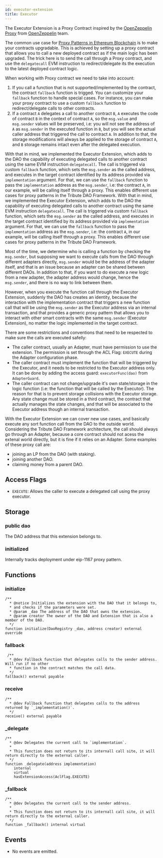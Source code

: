 ```yaml
---
id: executor-extension
title: Executor
---
```


The Executor Extension is a Proxy Contract inspired by the [OpenZeppelin Proxy](https://github.com/OpenZeppelin/openzeppelin-contracts/blob/master/contracts/proxy/Proxy.sol) from [OpenZeppelin](https://github.com/OpenZeppelin) team.

The common use case for [Proxy Patterns in Ethereum Blockchain](https://blog.openzeppelin.com/proxy-patterns/) is to make your contracts upgradable. This is achieved by setting up a proxy contract that allows you to call a new deployed contract as if the main logic has been upgraded. The trick here is to send the call through a Proxy contract, and use the `delegatecall` EVM instruction to redirect/delegate its the execution to the latest deployed contract logic.

When working with Proxy contract we need to take into account:

1. If you call a function that is not supported/implemented by the contract, the contract `fallback` function is trigged. You can customize your `fallback` function to handle special cases. For instance, you can make your proxy contract to use a custom `fallback` function to redirect/delegate calls to other contracts.
2. If a contract `A` delegates a call to another contract `B`, `A` executes the code of contract `B` in the context of contract `A`, so the `msg.value` and `msg.sender` values will be preserved, i.e: you will not see the address of `A` as `msg.sender` in the executed function in `B`, but you will see the actual caller address that triggered the call to contract `A`. In addition to that, the storage modifications will always be applied to the storage of contract `A`, and `B` storage remains intact even after the delegated execution.

With that in mind, we implemented the Executor Extension, which adds to the DAO the capability of executing delegated calls to another contract using the same EVM instruction `delegatecall`. The call is triggered via custom `fallback` function, which sets the `msg.sender` as the called address, and executes in the target contract identified by its address provided via `implementation` argument. For that, we can use the `fallback` function to pass the `implementation` address as the `msg.sender`, i.e: the contract `A`, in our example, will be calling itself through a proxy. This enables different use cases for proxy patterns in the Tribute DAO Framework.
With that in mind, we implemented the Executor Extension, which adds to the DAO the capability of executing delegated calls to another contract using the same EVM instruction `delegatecall`. The call is triggered via custom `fallback` function, which sets the `msg.sender` as the called address, and executes in the target contract identified by its address provided via `implementation` argument. For that, we can use the `fallback` function to pass the `implementation` address as the `msg.sender`, i.e: the contract `A`, in our example, will be calling itself through a proxy. This enables different use cases for proxy patterns in the Tribute DAO Framework.

Most of the time, we determine who is calling a function by checking the `msg.sender`, but supposing we want to execute calls from the DAO through different adapters directly, `msg.sender` would be the address of the adapter itself, and that is an issue because an adapter can be shared between different DAOs. In addition to that, if you want to do execute a new logic from a new adapter, the adapter address would change, hence the `msg.sender`, and there is no way to link between them.

However, when you execute the function call through the Executor Extension, suddenly the DAO has creates an identity, because the interaction with the implementation contract that triggers a new function call that will be using the `msg.sender` as the Executor address via an internal transaction, and that provides a generic proxy pattern that allows you to interact with other smart contracts with the same `msg.sender` (Executor Extension), no matter the logic implemented in the target contract.

There are some restrictions and conventions that need to be respected to make sure the calls are executed safelly:

- The caller contract, usually an Adapter, must have permission to use the extension. The permission is set through the ACL Flag: `EXECUTE` during the Adapter configuration phase.
- The caller contract must implement the function that will be triggered by the Executor, and it needs to be restricted to the Executor address only. It can be done by adding the access guard: `executorFunc(dao)` from `AdapterGuard`.
- The caller contract can not change/upgrade it's own state/storage in the logic function (i.e: the function that will be called by the Executor). The reason for that is to prevent storage collisions with the Executor storage. Any state change must be stored in a third contract, the contract that actually manages the state changes, and that will be associated to the Executor address though an internal transaction.

With the Executor Extension we can cover new use cases, and basically execute any sort function call from the DAO to the outside world. Considering the Tribute DAO Framework architecture, the call should always go through an Adapter, because a core contract should not acess the extenal world directly, but it is fine if it relies on an Adapter. Some examples of these proxy call are:

- joining an LP from the DAO (with staking).
- joining another DAO.
- claiming money from a parent DAO.

## Access Flags

- `EXECUTE`: Allows the caller to execute a delegated call using the proxy executor.

## Storage

### public dao

The DAO address that this extension belongs to.

### initialized

Internally tracks deployment under eip-1167 proxy pattern.

## Functions

### initialize

```solidity
/**
  * @notice Initializes the extension with the DAO that it belongs to,
  * and checks if the parameters were set.
  * @param _dao The address of the DAO that owns the extension.
  * @param creator The owner of the DAO and Extension that is also a member of the DAO.
  */
function initialize(DaoRegistry _dao, address creator) external override
```

### fallback

```solidity
 /**
  * @dev Fallback function that delegates calls to the sender address. Will run if no other
  * function in the contract matches the call data.
  */
fallback() external payable
```

### receive

```solidity
/**
  * @dev Fallback function that delegates calls to the address returned by `_implementation()`.
  */
receive() external payable
```

### \_delegate

```solidity
/**
  * @dev Delegates the current call to `implementation`.
  *
  * This function does not return to its internall call site, it will return directly to the external caller.
  */
function _delegate(address implementation)
    internal
    virtual
    hasExtensionAccess(AclFlag.EXECUTE)
```

### \_fallback

```solidity
/**
  * @dev Delegates the current call to the sender address.
  *
  * This function does not return to its internall call site, it will return directly to the external caller.
  */
function _fallback() internal virtual
```

## Events

- No events are emitted.
